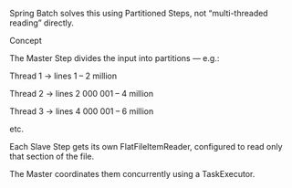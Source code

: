 Spring Batch solves this using Partitioned Steps, not “multi-threaded reading” directly.

Concept

The Master Step divides the input into partitions — e.g.:

Thread 1 → lines 1 – 2 million

Thread 2 → lines 2 000 001 – 4 million

Thread 3 → lines 4 000 001 – 6 million

etc.

Each Slave Step gets its own FlatFileItemReader,
configured to read only that section of the file.

The Master coordinates them concurrently using a TaskExecutor.
